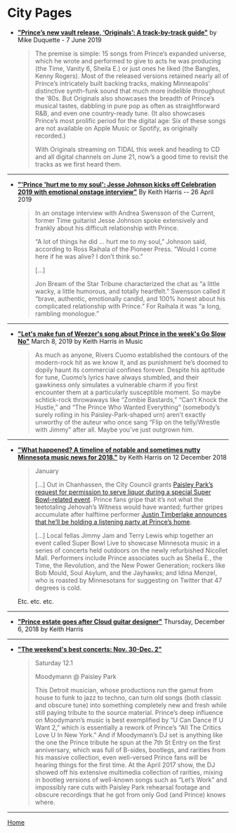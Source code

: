 
# City Pages

 - [**"Prince’s new vault release, ‘Originals’: A track-by-track guide"**](http://citypages.com/music/princes-new-vault-release-originals-a-track-by-track-guide/510930671) by Mike Duquette - 7 June 2019
 
    > The premise is simple: 15 songs from Prince’s expanded universe, which he wrote and performed to give to acts he was producing (the Time, Vanity 6, Sheila E.) or just ones he liked (the Bangles, Kenny Rogers). Most of the released versions retained nearly all of Prince’s intricately built backing tracks, making Minneapolis’ distinctive synth-funk sound that much more indelible throughout the ‘80s. But Originals also showcases the breadth of Prince’s musical tastes, dabbling in pure pop as often as straightforward R&B, and even one country-ready tune. (It also showcases Prince’s most prolific period for the digital age: Six of these songs are not available on Apple Music or Spotify, as originally recorded.)
    > 
    > With Originals streaming on TIDAL this week and heading to CD and all digital channels on June 21, now’s a good time to revisit the tracks as we first heard them.

----

 - [**"'Prince 'hurt me to my soul': Jesse Johnson kicks off Celebration 2019 with emotional onstage interview"**](http://www.citypages.com/music/prince-hurt-me-to-my-soul-jesse-johnson-kicks-off-celebration-2019-with-emotional-onstage-interview/509097851) By Keith Harris -- 26 April 2019
 
    > In an onstage interview with Andrea Swensson of the Current, former Time guitarist Jesse Johnson spoke extensively and frankly about his difficult relationship with Prince.
    > 
    > “A lot of things he did … hurt me to my soul,” Johnson said, according to Ross Raihala of the Pioneer Press. “Would I come here if he was alive? I don’t think so.”
    > 
    > [...]
    > 
    > Jon Bream of the Star Tribune characterized the chat as “a little wacky, a little humorous, and totally heartfelt.” Swensson called it “brave, authentic, emotionally candid, and 100% honest about his complicated relationship with Prince.” For Raihala it was “a long, rambling monologue.”
    
-----

 - [**"Let's make fun of Weezer's song about Prince in the week's Go Slow No"**](http://www.citypages.com/music/lets-make-fun-of-weezers-song-about-prince-in-the-weeks-go-slow-no/506877321) March 8, 2019 by Keith Harris in Music
 
    > As much as anyone, Rivers Cuomo established the contours of the modern-rock hit as we know it, and as punishment he’s doomed to dopily haunt its commercial confines forever. Despite his aptitude for tune, Cuomo’s lyrics have always stumbled, and their gawkiness only simulates a vulnerable charm if you first encounter them at a particularly susceptible moment. So maybe schtick-rock throwaways like “Zombie Bastards,” “Can’t Knock the Hustle,” and “The Prince Who Wanted Everything” (somebody’s surely rolling in his Paisley-Park-shaped urn) aren’t exactly unworthy of the auteur who once sang “Flip on the telly/Wrestle with Jimmy” after all. Maybe you’ve just outgrown him.

-----

 - [**"What happened? A timeline of notable and sometimes nutty Minnesota music news for 2018."**](http://www.citypages.com/music/what-happened-a-timeline-of-notable-and-sometimes-nutty-minnesota-music-news-for-2018/502511921) by Keith Harris on 12 December 2018

    > January
    >
    > [...] Out in Chanhassen, the City Council grants [Paisley Park’s request for permission to serve liquor during a special Super Bowl-related event](http://citypages.com/music/chanhassen-oks-booze-at-princes-paisley-park-during-super-bowl/468469933). Prince fans gripe that it’s not what the teetotaling Jehovah’s Witness would have wanted; further gripes accumulate after halftime performer [Justin Timberlake announces that he’ll be holding a listening party at Prince’s home](http://citypages.com/music/prince-mocking-white-guy-justin-timberlake-to-hold-paisley-park-event/469275643).
    >
    > [...] Local fellas Jimmy Jam and Terry Lewis whip together an event called Super Bowl Live to showcase Minnesota music in a series of concerts held outdoors on the newly refurbished Nicollet Mall. Performers include Prince associates such as Sheila E., the Time, the Revolution, and the New Power Generation; rockers like Bob Mould, Soul Asylum, and the Jayhawks; and Idina Menzel, who is roasted by Minnesotans for suggesting on Twitter that 47 degrees is cold.
    
    Etc. etc. etc.

-----
    
 - [**"Prince estate goes after Cloud guitar designer"**](http://www.citypages.com/music/prince-estate-goes-after-cloud-guitar-designer/502027422) Thursday, December 6, 2018 by Keith Harris 

-----
 
 - [**"The weekend's best concerts: Nov. 30-Dec. 2"**](http://www.citypages.com/music/the-weekends-best-concerts-nov-30-dec-2/501601302)
 
    > Saturday 12.1
    >
    > Moodymann @ Paisley Park
    >
    > This Detroit musician, whose productions run the gamut from house to funk to jazz to techno, can turn old songs (both classic and obscure tune) into something completely new and fresh while still paying tribute to the source material. Prince’s deep influence on Moodymann’s music is best exemplified by “U Can Dance If U Want 2,” which is essentially a rework of Prince’s “All The Critics Love U In New York.” And if Moodymann’s DJ set is anything like the one the Prince tribute he spun at the 7th St Entry on the first anniversary, which was full of B-sides, bootlegs, and rarities from his massive collection, even well-versed Prince fans will be hearing things for the first time. At the April 2017 show, the DJ showed off his extensive multimedia collection of rarities, mixing in bootleg versions of well-known songs such as “Let’s Work” and impossibly rare cuts with Paisley Park rehearsal footage and obscure recordings that he got from only God (and Prince) knows where. 

-----

[Home](../)

    
